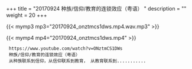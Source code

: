 +++
title = "20170924  种族/信仰/教育的连锁效应（粤语） "
description = ""
weight = 20
+++

{{< mymp3 mp3="20170924_onztmcs1dws.mp4.wav.mp3" >}}

{{< mymp4 mp4="20170924_onztmcs1dws.mp4" >}}

     https://www.youtube.com/watch?v=ONztmCS1DWs 
     种族/信仰/教育的连锁效应（粤语） 
     从种族联系到信仰，从信仰联系到教育， 从教育联系到........... 
